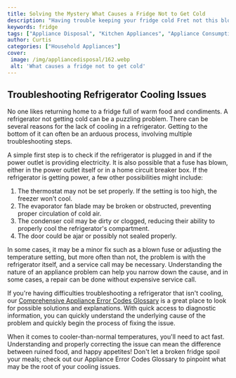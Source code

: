 ```yaml
---
title: Solving the Mystery What Causes a Fridge Not to Get Cold
description: "Having trouble keeping your fridge cold Fret not this blog post will provide explanations for the common causes behind a fridge not cooling and offer solutions for solving the mystery"
keywords: fridge
tags: ["Appliance Disposal", "Kitchen Appliances", "Appliance Consumption"]
author: Curtis
categories: ["Household Appliances"]
cover: 
 image: /img/appliancedisposal/162.webp
 alt: 'What causes a fridge not to get cold'
---
```

## Troubleshooting Refrigerator Cooling Issues 
No one likes returning home to a fridge full of warm food and condiments. A refrigerator not getting cold can be a puzzling problem. There can be several reasons for the lack of cooling in a refrigerator. Getting to the bottom of it can often be an arduous process, involving multiple troubleshooting steps. 

A simple first step is to check if the refrigerator is plugged in and if the power outlet is providing electricity. It is also possible that a fuse has blown, either in the power outlet itself or in a home circuit breaker box. If the refrigerator is getting power, a few other possibilities might include:

1. The thermostat may not be set properly. If the setting is too high, the freezer won't cool.
2. The evaporator fan blade may be broken or obstructed, preventing proper circulation of cold air.
3. The condenser coil may be dirty or clogged, reducing their ability to properly cool the refrigerator's compartment.
4. The door could be ajar or possibly not sealed properly.

In some cases, it may be a minor fix such as a blown fuse or adjusting the temperature setting, but more often than not, the problem is with the refrigerator itself, and a service call may be necessary. Understanding the nature of an appliance problem can help you narrow down the cause, and in some cases, a repair can be done without expensive service call.

If you're having difficulties troubleshooting a refrigerator that isn't cooling, our [Comprehensive Appliance Error Codes Glossary](./error-codes/) is a great place to look for possible solutions and explanations. With quick access to diagnostic information, you can quickly understand the underlying cause of the problem and quickly begin the process of fixing the issue. 

When it comes to cooler-than-normal temperatures, you'll need to act fast. Understanding and properly correcting the issue can mean the difference between ruined food, and happy appetites! Don't let a broken fridge spoil your meals; check out our Appliance Error Codes Glossary to pinpoint what may be the root of your cooling issues.
